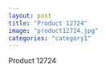 ```yaml
---
layout: post
title: "Product 12724"
image: "product12724.jpg"
categories: "category1"
---
```

Product 12724
